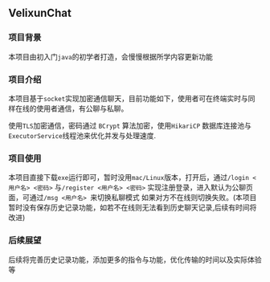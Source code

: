 ## VelixunChat

### 项目背景  

本项目由初入门`java`的初学者打造，会慢慢根据所学内容更新功能

### 项目介绍  

本项目基于`socket`实现加密通信聊天，目前功能如下，使用者可在终端实时与同样在线的使用者通信，有公聊与私聊。  

使用`TLS`加密通信，密码通过 `BCrypt` 算法加密，使用`HikariCP` 数据库连接池与`ExecutorService`线程池来优化并发与处理速度.

### 项目使用  

本项目直接下载`exe`运行即可，暂时没用`mac/Linux`版本，打开后，通过`/login <用户名> <密码>` 与`/register <用户名> <密码>` 实现注册登录，进入默认为公聊页面，可通过`/msg <用户名> `来切换私聊模式
如果对方不在线则切换失败。(本项目暂时没有保存历史记录功能，如若不在线则无法看到历史聊天记录,后续有时间将改进)

### 后续展望 

后续将完善历史记录功能，添加更多的指令与功能，优化传输的时间以及实际体验等
